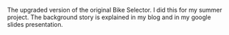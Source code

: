 The upgraded version of the original Bike Selector.
I did this for my summer project.
The background story is explained in my blog and in my google slides presentation.
